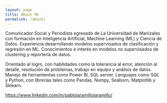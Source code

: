 ```yaml
---
layout: page
title: About Me
permalink: /about/
---
```



Comunicador Social y Periodista egresado de La Universidad de Manizales con formación en Inteligencia Artificial, Machine Learning (ML) y Ciencia de Datos. Experiencia desarrollando modelos supervisados de clasificación y regresión en ML. Conocimientos e interés en modelos no supervisados de clustering y reportería de datos.

Orientado al logro, con habilidades como la tolerancia al error, atención al detalle, resolución de problemas, trabajo en equipo y análisis de datos. Manejo de herramientas como Power BI, SQL server. Lenguajes como SQL y Python, con librerías tales como Pandas, Numpy, Seaborn, Matplotlib y Sklearn. 

https://www.linkedin.com/in/pablojaramillojaramillo/

